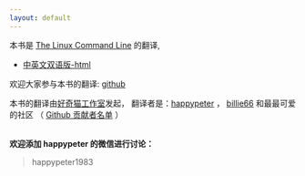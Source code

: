 ```yaml
---
layout: default
---
```


本书是 [The Linux Command Line](http://linuxcommand.org/) 的翻译,

* [中英文双语版-html](book)

欢迎大家参与本书的翻译: [github](https://github.com/billie66/TLCL)

<p>
本书的翻译由<a href="https://haoqicat.com/">好奇猫工作室<a>发起， 翻译者是：<a href="https://github.com/happypeter">happypeter</a> ， <a href="http://github.com/billie66">billie66</a> 和最最可爱的社区
（ <a href="https://github.com/billie66/TLCL/graphs/contributors">Github 贡献者名单</a> ）
</p>

<p><br /><b>欢迎添加 happypeter 的微信进行讨论：</b></p>

<blockquote>
happypeter1983
</blockquote>
